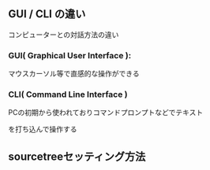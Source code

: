 ## GUI / CLI の違い
コンピューターとの対話方法の違い

### GUI( Graphical User Interface ):
  マウスカーソル等で直感的な操作ができる

### CLI( Command Line Interface )
  PCの初期から使われておりコマンドプロンプトなどでテキスト

  を打ち込んで操作する

## sourcetreeセッティング方法